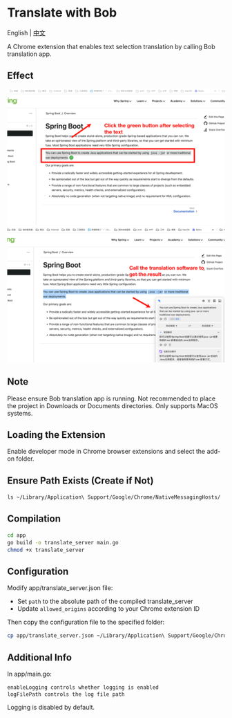 # Translate with Bob

English | [中文](README.md)

A Chrome extension that enables text selection translation by calling Bob translation app.

## Effect

![first](img/first.png)
![second](img/second.png)

## Note
Please ensure Bob translation app is running. Not recommended to place the project in Downloads or Documents directories. Only supports MacOS systems.

## Loading the Extension
Enable developer mode in Chrome browser extensions and select the add-on folder.

## Ensure Path Exists (Create if Not)
```
ls ~/Library/Application\ Support/Google/Chrome/NativeMessagingHosts/
```

## Compilation
```bash
cd app
go build -o translate_server main.go
chmod +x translate_server
```

## Configuration
Modify app/translate_server.json file:
- Set `path` to the absolute path of the compiled translate_server
- Update `allowed_origins` according to your Chrome extension ID

Then copy the configuration file to the specified folder:
```bash
cp app/translate_server.json ~/Library/Application\ Support/Google/Chrome/NativeMessagingHosts/
```

## Additional Info
In app/main.go:
```
enableLogging controls whether logging is enabled
logFilePath controls the log file path
```
Logging is disabled by default. 